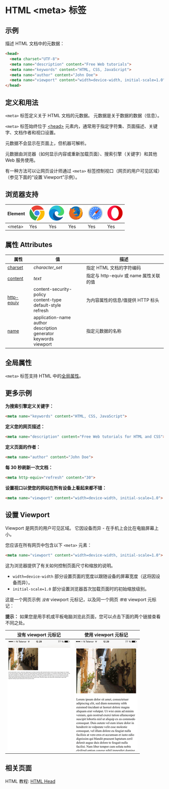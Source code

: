 HTML \<meta> 标签
===

## 示例

描述 HTML 文档中的元数据：

```html
<head>
  <meta charset="UTF-8">
  <meta name="description" content="Free Web tutorials">
  <meta name="keywords" content="HTML, CSS, JavaScript">
  <meta name="author" content="John Doe">
  <meta name="viewport" content="width=device-width, initial-scale=1.0">
</head>
```

## 定义和用法

`<meta>` 标签定义关于 HTML 文档的元数据。 元数据是关于数据的数据（信息）。

`<meta>` 标签始终位于 [\<head>](./head.md) 元素内，通常用于指定字符集、页面描述、关键字、文档作者和视口设置。

元数据不会显示在页面上，但机器可解析。

元数据由浏览器（如何显示内容或重新加载页面）、搜索引擎（关键字）和其他 Web 服务使用。

有一种方法可以让网页设计师通过 `<meta>` 标签控制视口（网页的用户可见区域）（参见下面的“设置 Viewport”示例）。

## 浏览器支持

| Element | ![chrome][1] | ![edge][2] | ![firefox][3] | ![safari][4] | ![opera][5] |
| ------- | --- | --- | --- | --- | --- |
| \<meta> | Yes | Yes | Yes | Yes | Yes |

## 属性 Attributes

| 属性 | 值 | 描述 |
| ---- | ---- | ---- |
| [charset](./meta_charset.md)       | *character\_set* | 指定 HTML 文档的字符编码 |
| [content](./meta_content.md)       | *text* | 指定与 http-equiv 或 name 属性关联的值 |
| [http-equiv](./meta_http_equiv.md) | content-security-policy<br>content-type<br>default-style<br>refresh       | 为内容属性的信息/值提供 HTTP 标头 |
| [name](./meta_name.md)             | application-name<br>author<br>description<br>generator<br>keywords<br>viewport | 指定元数据的名称 |

## 全局属性

`<meta>` 标签支持 HTML 中的[全局属性](../reference/standardattributes.md)。


## 更多示例

**为搜索引擎定义关键字：**

```html
<meta name="keywords" content="HTML, CSS, JavaScript">
```

**定义您的网页描述：**

```html
<meta name="description" content="Free Web tutorials for HTML and CSS">
```

**定义页面的作者：**

```html
<meta name="author" content="John Doe">
```

**每 30 秒刷新一次文档：**

```html
<meta http-equiv="refresh" content="30">
```

**设置视口以使您的网站在所有设备上看起来都不错：**

```html
<meta name="viewport" content="width=device-width, initial-scale=1.0">
```

## 设置 Viewport

Viewport 是网页的用户可见区域。 它因设备而异 - 在手机上会比在电脑屏幕上小。

您应该在所有网页中包含以下 `<meta>` 元素：

```html
<meta name="viewport" content="width=device-width, initial-scale=1.0">
```

这为浏览器提供了有关如何控制页面尺寸和缩放的说明。

- `width=device-width` 部分设置页面的宽度以跟随设备的屏幕宽度（这将因设备而异）。
- `initial-scale=1.0` 部分设置浏览器首次加载页面时的初始缩放级别。

这是一个网页示例 *`没有`* viewport 元标记，以及同一个网页 *`带有`* viewport 元标记：

**提示：** 如果您是用手机或平板电脑浏览此页面，您可以点击下面的两个链接查看不同之处。

没有 viewport 元标记 | 使用 viewport 元标记
---- | ----
![](../assets/responsive_viewport1.png) | ![](../assets/responsive_viewport2.png)

## 相关页面

HTML 教程: [HTML Head](../tutorial/head.md)


[1]: ../assets/chrome.svg
[2]: ../assets/edge.svg
[3]: ../assets/firefox.svg
[4]: ../assets/safari.svg
[5]: ../assets/opera.svg
